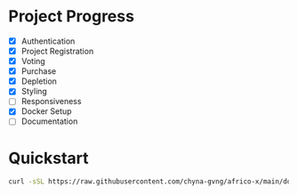 # Project Progress
- [x] Authentication
- [x] Project Registration
- [x] Voting
- [x] Purchase
- [x] Depletion
- [x] Styling
- [ ] Responsiveness
- [x] Docker Setup
- [ ] Documentation

# Quickstart
```bash
curl -sSL https://raw.githubusercontent.com/chyna-gvng/africo-x/main/docker-setup.sh | bash
```